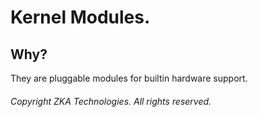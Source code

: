 # Kernel Modules.

## Why?

They are pluggable modules for builtin hardware support.

###### Copyright ZKA Technologies. All rights reserved.

